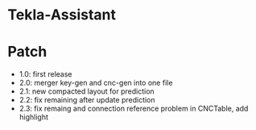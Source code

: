 # Tekla-Assistant

# Patch
* 1.0: first release
* 2.0: merger key-gen and cnc-gen into one file
* 2.1: new compacted layout for prediction 
* 2.2: fix remaining after update prediction
* 2.3: fix remaing and connection reference  problem in CNCTable, add highlight
